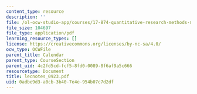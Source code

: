 ```yaml
---
content_type: resource
description: ''
file: /ol-ocw-studio-app/courses/17-874-quantitative-research-methods-multivariate-spring-2004/0adbe9d3a0cb3b407e4e954b07c7d2df_lecnotes_0923.pdf
file_size: 104697
file_type: application/pdf
learning_resource_types: []
license: https://creativecommons.org/licenses/by-nc-sa/4.0/
ocw_type: OCWFile
parent_title: Calendar
parent_type: CourseSection
parent_uid: 4c2fd5cd-fcf5-8fd0-0089-8f6af9a5c666
resourcetype: Document
title: lecnotes_0923.pdf
uid: 0adbe9d3-a0cb-3b40-7e4e-954b07c7d2df
---
```


